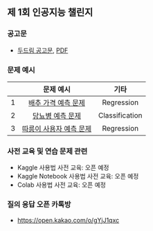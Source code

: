 ## 제 1회 인공지능 챌린지

### 공고문
- [두드림 공고문](), [PDF](https://github.com/SejongAI-Challenge/2020.AI.Challenge/blob/master/%E1%84%8C%E1%85%A6%201%E1%84%92%E1%85%AC%20AI%20%E1%84%8E%E1%85%A2%E1%86%AF%E1%84%85%E1%85%B5%E1%86%AB%E1%84%8C%E1%85%B5-%E1%84%8B%E1%85%A1%E1%86%AB%E1%84%82%E1%85%A2%E1%84%86%E1%85%AE%E1%86%AB.pdf)

### 문제 예시
| | 문제 예시 | 기타 | 
|:--:|:--:|:--:|
| 1 | [배추 가격 예측 문제](https://www.kaggle.com/c/2020-ai-exam-cabbage) | Regression |
| 2 | [당뇨병 예측 문제](https://www.kaggle.com/c/2020-ai-exam-diabetes) | Classification |
| 3 | [따릉이 사용자 예측 문제](https://www.kaggle.com/c/2020-ai-exam-biker) | Regression | 

### 사전 교육 및 연습 문제 관련
- Kaggle 사용법 사전 교육: 오픈 예정
- Kaggle Notebook 사용법 사전 교육: 오픈 예정
- Colab 사용법 사전 교육: 오픈 예정

### 질의 응답 오픈 카톡방
- https://open.kakao.com/o/gYjJ1qxc


